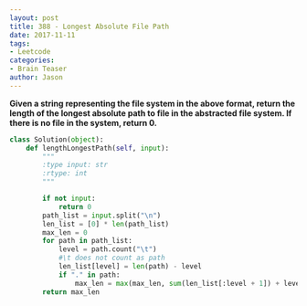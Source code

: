 ```yaml
---
layout: post
title: 388 - Longest Absolute File Path
date: 2017-11-11
tags:
- Leetcode
categories:
- Brain Teaser
author: Jason
---
```

**Given a string representing the file system in the above format, return the length of the longest absolute path to file in the abstracted file system. If there is no file in the system, return 0.**


```python
class Solution(object):
    def lengthLongestPath(self, input):
        """
        :type input: str
        :rtype: int
        """

        if not input:
            return 0
        path_list = input.split("\n")
        len_list = [0] * len(path_list)
        max_len = 0
        for path in path_list:
            level = path.count("\t")
            #\t does not count as path
            len_list[level] = len(path) - level
            if "." in path:
                max_len = max(max_len, sum(len_list[:level + 1]) + level)
        return max_len
```
